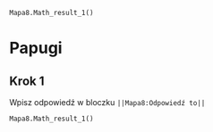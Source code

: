 ```blocks
Mapa8.Math_result_1()
```
# Papugi
## Krok 1

Wpisz odpowiedź w bloczku ``||Mapa8:Odpowiedź to||``

```blocks
Mapa8.Math_result_1()
```

